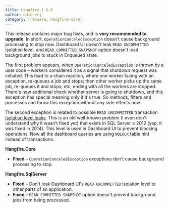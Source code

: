 ```yaml
---
title: Hangfire 1.5.9
author: odinserj
category: [release, hangfire-core]
---
```


This release contains major bug fixes, and is **very recommended to upgrade**. In short, `OperationCanceledException` doesn't cause background processing to stop now. Dashboard UI doesn't leak `READ UNCOMMITTED` isolation level, and `READ_COMMITTED_SNAPSHOT` option doesn't lead background jobs to stuck in Enqueued state.

The first problem appears, when `OperationCanceledException` is thrown by a user code – workers considered it as a signal that shutdown request was initiated. This lead to a chain reaction, where one worker facing with an exception, re-queues a job and stops; then other worker picks up the same job, re-queues it and stops; etc, ending with all the workers are stopped. There's now additional check whether server is going to shutdown, and this exception has special meaning only if it's true. So methods, filters and processes can throw this exception without any side effects now.

The second exception is related to possible `READ UNCOMMITTED` transaction [isolation level leaks](http://www.levibotelho.com/development/plugging-isolation-leaks-in-sql-server). This is an old well-known problem (I even don't understand why it wasn't fixed yet) that exists in SQL Server&nbsp;&le;&nbsp;2012 (yep, it was fixed in 2014). This level is used in Dashboard UI to prevent blocking operations. Now all the dashboard queries are using `NOLOCK` table hint instead of transactions.

**Hangfire.Core**

* **Fixed** – `OperationCanceledException` exceptions don't cause background processing to stop.

**Hangfire.SqlServer**

* **Fixed** – Don't leak Dashboard UI's `READ UNCOMMITTED` isolation level to other parts of an application.
* **Fixed** – `READ_COMMITTED_SNAPSHOT` option doesn't prevent background jobs from being processed.